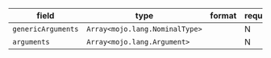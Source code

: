 | field | type | format | required | default | description |
|---|---|---|---|---|---|
| `genericArguments` | `Array<mojo.lang.NominalType>` |  | N |  |  |
| `arguments` | `Array<mojo.lang.Argument>` |  | N |  |  |
